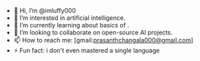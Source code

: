 - 👋 Hi, I’m @imluffy000
- 👀 I’m interested in artificial intelligence.
- 🌱 I’m currently learning about basics of .
- 💞️ I’m looking to collaborate on open-source AI projects.
- 📫 How to reach me: [gmail:prasanthchangala000@gmail.com]
- ⚡ Fun fact: i don't even mastered a single language
